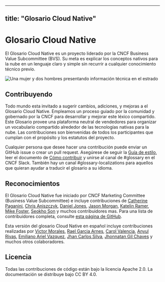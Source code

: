 
---
title: "Glosario Cloud Native"
---

# Glosario Cloud Native

El Glosario Cloud Native es un proyecto liderado por la CNCF Business Value Subcommittee (BVS). Su meta es explicar los conceptos nativos para la nube en un lenguaje claro y simple sin recurrir a cualquier conocimiento técnico previo.

<p><img class="mt-5" src="/images/homepage/stage.jpg" alt="Una mujer y dos hombres presentando información técnica en el estrado"></p>

## Contribuyendo
Todo mundo esta invitado a sugerir cambios, adiciones, y mejoras a el Glosario Cloud Native. Empleamos un proceso guiado por la comunidad y gobernado por la CNCF para desarrollar y mejorar este léxico compartido. Este Glosario provee una plataforma neutral de vendedores para organizar un vocabulario compartido alrededor de las tecnologías nativas para la nube. Las contribuciones son bienvenidas de todos los participantes que cumplan con el propósito y los estatutos del proyecto.

Cualquier persona que desee hacer una contribución puede enviar un GitHub issue o crear un pull request. Asegúrese de seguir la [Guía de estilo](/es/style-guide/), leer el documento de [Cómo contribuir](/es/contribute/) y unirse al canal de #glossary en el CNCF Slack. También hay un canal #glossary-localizations para aquellos que quieran ayudar a traducir el glosario a su idioma.

## Reconocimientos

El Glosario Cloud Native fue iniciado por CNCF Marketing
Committee (Business Value Subcommittee) e incluye
contribuciones de [Catherine Paganini](https://www.linkedin.com/in/catherinepaganini/en/), [Chris Aniszczyk](https://www.linkedin.com/in/caniszczyk/),
[Daniel Jones](https://www.linkedin.com/in/danieljoneseb/?originalSubdomain=uk), [Jason Morgan](https://www.linkedin.com/in/jasonmorgan2/), [Katelin Ramer](https://www.linkedin.com/in/katelinramer/), [Mike Foster](https://www.linkedin.com/in/mfosterche/?originalSubdomain=ca), [Seokho Son](https://www.linkedin.com/in/seokho-son/) y muchos contribuidores mas. Para una lista de contribuidores completa, consulte [esta página de GitHub](https://github.com/cncf/glossary/graphs/contributors).

Esta versión del glosario Cloud Native en español incluye contribuciones realizadas por [Victor Morales](https://www.linkedin.com/in/electrocucaracha/), [Rael Garcia Arnes](https://www.linkedin.com/in/rael/), [Carol Valencia](https://www.linkedin.com/in/carolgv/), [Anyul Rivas](https://www.linkedin.com/in/anyulled/), [Emiliano Ariel Vazquez](https://www.linkedin.com/in/emiliano-ariel-vazquez-42ba5963/), [Jhan Carlos Silva](https://www.linkedin.com/in/shankyjs/), [Jhonnatan Gil Chaves](https://www.linkedin.com/in/jhonnatan-gil-chaves-57773919/)  y muchos otros colaboradores.

## Licencia

Todas las contribuciones de código están bajo la licencia Apache 2.0. La documentación se distribuye bajo CC BY 4.0.

